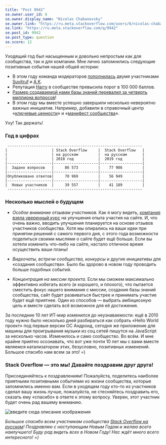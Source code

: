 ```yaml
---
title: "Post 9942"
se.owner.user_id: 6
se.owner.display_name: "Nicolas Chabanovsky"
se.owner.link: "https://ru.meta.stackoverflow.com/users/6/nicolas-chabanovsky"
se.link: "https://ru.meta.stackoverflow.com/q/9942"
se.post_id: 9942
se.post_type: question
se.score: 12
---
```

<p>Уходящий год был насыщенным и довольно непростым как для сообщества, так и для компании. Мне лично запомнились следующие позитивные события нашей общей истории:</p>

<ul>
<li>В этом году команда модераторов <a href="https://ru.meta.stackoverflow.com/q/9229/6">пополнилась</a> двумя участниками <a href="https://ru.stackoverflow.com/users/15479/">Suvitruf</a> и <a href="https://ru.stackoverflow.com/users/213987/">A K</a>.</li>
<li>Репутация <a href="https://ru.meta.stackoverflow.com/q/8833/">Harry</a> в сообществе превысила порог в 100 000 баллов.</li>
<li><a href="https://ru.meta.stackoverflow.com/q/8572/6">Размер создаваемой нами базы знаний перевалил за четверть миллиона вопросов</a>!</li>
<li>В этом году мы вместе успешно завершили несколько невероятно важных инициатив. Например, добавили в справочный центр «<a href="/help/key-values">ключевые ценности</a>» и «<a href="/help/manifesto">манифест сообщества</a>».</li>
</ul>

<p>Уху! Так держать!</p>

<h3>Год в цифрах</h3>

<pre><code> -------------------------------------------------------------
|                    | Stack Overflow     |  Stack Overflow   |
|                    | на русском         |  на русском       |
|                    | 2018 год           |  2019 год         |
|--------------------|--------------------|-------------------|
|  Задано вопросов   |     86 573         |    77 986         |
|--------------------|--------------------|-------------------|
|Опубликовано ответов|     70 969         |    56 949         |
|--------------------|--------------------|-------------------|
|  Новых участников  |     39 557         |    41 189         |
 -------------------------------------------------------------
</code></pre>

<h3>Несколько мыслей о будущем</h3>

<ul>
<li><p><em>Особое внимание отзывам участников</em>. Как я могу видеть, <a href="https://stackoverflow.blog/2019/11/25/introducing-the-loop-a-foundation-in-listening/">компания взяла уверенный курс</a> на улучшения опыта участия на сайте. И, что очень важно, вводить улучшения планируется на основе отзывов участников сообщества. Хотя мы опирались на ваши идеи при принятии решений с самого первого дня, с этого года возможности поделиться своими мыслями о сайте будет ещё больше. Если вы хотели изменить что–либо на сайте, настало отличное время осуществить ваши планы!</p></li>
<li><p><em>Видеочаты, встречи сообщества, конкурсы</em> и другие инициативы для «создания сообщества». Было бы здорово в новом году проводить больше подобных событий. </p></li>
<li><p><em>Концентрация на миссии проекта</em>. Если мы сможем максимально эффективно избегать всего (и хорошего, и плохого), что пытается сместить фокус нашего внимания с миссии, создания базы знаний сообщества, сайт будет развиваться быстрее и принимать участие будет ещё приятнее. Один из способов — выбрать амбициозную цель и вместе сделать всё возможное для её достижения. </p></li>
</ul>

<p>За последние 10 лет ИТ-мир изменился до неузнаваемости: ещё в 2010 году нужно было несколько дней разбираться как собрать «Hello World проект» под первые версии ОС Андроид, сегодня же приложение для машины для проигрывания музыки из соц сетей пишутся на JavaScript за несколько часов. Изменилось и само сообщество. Во всём. И мне крайне приятно осознавать, что вот уже почти 10 лет мы с вами вместе являемся катализатором этих, безусловно, позитивных изменений. Большое спасибо нам всем за это! =)</p>

<h3>Stack Overflow — это мы! Давайте поздравим друг друга!</h3>

<p>Присоединяйтесь к поздравлениям! Пожалуйста, поделитесь наиболее приятными позитивными событиями из жизни сообщества, которые запомнились именно вам. Если в уходящем году кто–то из участников сделал вашу жизнь лучше, пожалуйста, не стесняйтесь поздравить его, сказать ему «спасибо» в ответе к этому вопросу. Уверен, этот участник будет очень рад вашему вниманию.</p>

<p><img src="https://i.stack.imgur.com/9IKWu.jpg" alt="введите сюда описание изображения"></p>

<p><em>Большое спасибо всем участникам сообщества <a href="https://ru.stackoverflow.com/">Stack Overflow на русском</a>! Поздравляю с наступающим Новым Годом и желаю всего наилучшего! Буду рад видеть всех в Новом Году! Нас ждёт много всего интересного! =)</em> </p>

